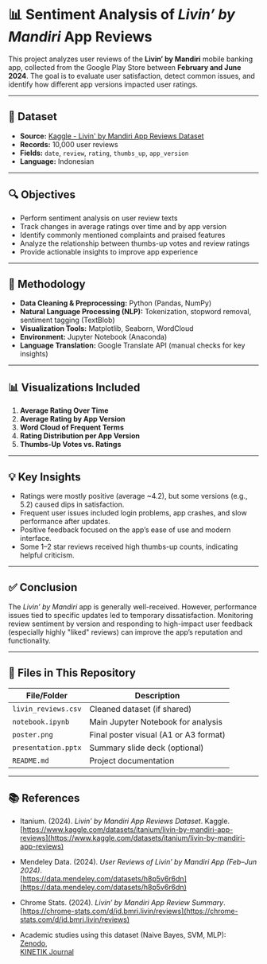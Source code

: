 # 📊 Sentiment Analysis of *Livin’ by Mandiri* App Reviews

This project analyzes user reviews of the **Livin’ by Mandiri** mobile banking app, collected from the Google Play Store between **February and June 2024**. The goal is to evaluate user satisfaction, detect common issues, and identify how different app versions impacted user ratings.

---

## 📁 Dataset

- **Source:** [Kaggle - Livin' by Mandiri App Reviews Dataset](https://www.kaggle.com/datasets/itanium/livin-by-mandiri-app-reviews)
- **Records:** 10,000 user reviews
- **Fields:** `date`, `review`, `rating`, `thumbs_up`, `app_version`
- **Language:** Indonesian

---

## 🔍 Objectives

- Perform sentiment analysis on user review texts
- Track changes in average ratings over time and by app version
- Identify commonly mentioned complaints and praised features
- Analyze the relationship between thumbs-up votes and review ratings
- Provide actionable insights to improve app experience

---

## 🧪 Methodology

- **Data Cleaning & Preprocessing:** Python (Pandas, NumPy)
- **Natural Language Processing (NLP):** Tokenization, stopword removal, sentiment tagging (TextBlob)
- **Visualization Tools:** Matplotlib, Seaborn, WordCloud
- **Environment:** Jupyter Notebook (Anaconda)
- **Language Translation:** Google Translate API (manual checks for key insights)

---

## 📊 Visualizations Included

1. **Average Rating Over Time**  
2. **Average Rating by App Version**  
3. **Word Cloud of Frequent Terms**  
4. **Rating Distribution per App Version**  
5. **Thumbs-Up Votes vs. Ratings**

---

## 💡 Key Insights

- Ratings were mostly positive (average ~4.2), but some versions (e.g., 5.2) caused dips in satisfaction.
- Frequent user issues included login problems, app crashes, and slow performance after updates.
- Positive feedback focused on the app’s ease of use and modern interface.
- Some 1–2 star reviews received high thumbs-up counts, indicating helpful criticism.

---

## ✅ Conclusion

The *Livin’ by Mandiri* app is generally well-received. However, performance issues tied to specific updates led to temporary dissatisfaction. Monitoring review sentiment by version and responding to high-impact user feedback (especially highly "liked" reviews) can improve the app’s reputation and functionality.

---

## 📂 Files in This Repository

| File/Folder             | Description                                  |
|-------------------------|----------------------------------------------|
| `livin_reviews.csv`     | Cleaned dataset (if shared)                  |
| `notebook.ipynb`        | Main Jupyter Notebook for analysis           |
| `poster.png`            | Final poster visual (A1 or A3 format)        |
| `presentation.pptx`     | Summary slide deck (optional)                |
| `README.md`             | Project documentation                        |

---

## 📚 References

- Itanium. (2024). *Livin’ by Mandiri App Reviews Dataset*. Kaggle.  
  [https://www.kaggle.com/datasets/itanium/livin-by-mandiri-app-reviews](https://www.kaggle.com/datasets/itanium/livin-by-mandiri-app-reviews)

- Mendeley Data. (2024). *User Reviews of Livin’ by Mandiri App (Feb–Jun 2024)*.  
  [https://data.mendeley.com/datasets/h8p5v6r6dn](https://data.mendeley.com/datasets/h8p5v6r6dn)

- Chrome Stats. (2024). *Livin’ by Mandiri App Review Summary*.  
  [https://chrome-stats.com/d/id.bmri.livin/reviews](https://chrome-stats.com/d/id.bmri.livin/reviews)

- Academic studies using this dataset (Naive Bayes, SVM, MLP):  
  [Zenodo](https://zenodo.org/records/15559669),  
  [KINETIK Journal](https://kinetik.umm.ac.id/index.php/kinetik/article/view/2248)


  

